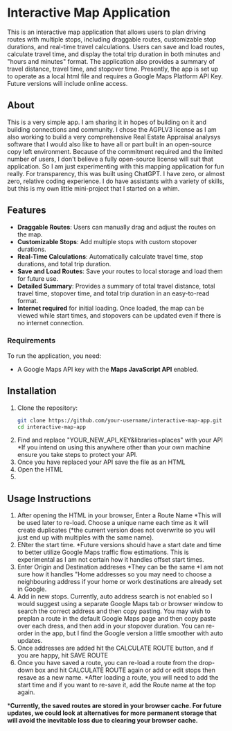 # Interactive Map Application

This is an interactive map application that allows users to plan driving routes with multiple stops, including draggable routes, customizable stop durations, and real-time travel calculations. Users can save and load routes, calculate travel time, and display the total trip duration in both minutes and "hours and minutes" format. The application also provides a summary of travel distance, travel time, and stopover time. Presently, the app is set up to operate as a local html file and requires a Google Maps Platform API Key. Future versions will include online access.

## About
This is a very simple app. I am sharing it in hopes of building on it and building connections and community. I chose the AGPLV3 license as I am also working to build a very comprehensive Real Estate Appraisal analysys software that I would also like to have all or part built in an open-source copy left environment. Because of the commitment required and the limited number of users, I don't believe a fully open-source license will suit that application. So I am just experimenting with this mapping application for fun really. For transparency, this was built using ChatGPT. I have zero, or almost zero, relative coding experience. I do have assistants with a variety of skills, but this is my own little mini-project that I started on a whim.


## Features
- **Draggable Routes**: Users can manually drag and adjust the routes on the map.
- **Customizable Stops**: Add multiple stops with custom stopover durations.
- **Real-Time Calculations**: Automatically calculate travel time, stop durations, and total trip duration.
- **Save and Load Routes**: Save your routes to local storage and load them for future use.
- **Detailed Summary**: Provides a summary of total travel distance, total travel time, stopover time, and total trip duration in an easy-to-read format.
- **Internet required** for initial loading. Once loaded, the map can be viewed while start times, and stopovers can be updated even if there is no internet connection.

### Requirements
To run the application, you need:
- A Google Maps API key with the **Maps JavaScript API** enabled.

## Installation
1. Clone the repository:
   ```bash
   git clone https://github.com/your-username/interactive-map-app.git
   cd interactive-map-app
   
2. Find and replace "YOUR_NEW_API_KEY&libraries=places" with your API *If you intend on using this anywhere other than your own machine ensure you take steps to protect your API.
3. Once you have replaced your API save the file as an HTML
4. Open the HTML
5. 
## Usage Instructions
1. After opening the HTML in your browser, Enter a Route Name *This will be used later to re-load. Choose a unique name each time as it will create duplicates (*the current version does not overwrite so you will just end up with multiples with the same name).
2. ENter the start time. *Future versions should have a start date and time to better utilize Google Maps traffic flow estimations. This is experimental as I am not certain how it handles offset start times.
3. Enter Origin and Destination addreses *They can be the same *I am not sure how it handles "Home addresses so you may need to choose a neighbouring address if your home or work destinations are already set in Google.
4. Add in new stops. Currently, auto address search is not enabled so I would suggest using a separate Google Maps tab or browser window to search the correct address and then copy pasting. You may wish to preplan a route in the default Google Maps page and then copy paste over each dress, and then add in your stopover duration. You can re-order in the app, but I find the Google version a little smoother with auto updates.
5. Once addresses are added hit the CALCULATE ROUTE button, and if you are happy, hit SAVE ROUTE
6. Once you have saved a route, you can re-load a route from the drop-down box and hit CALCULATE ROUTE again or add or edit stops then resave as a new name. *After loading a route, you will need to add the start time and if you want to re-save it, add the Route name at the top again.

***Currently, the saved routes are stored in your browser cache. For future updates, we could look at alternatives for more permanent storage that will avoid the inevitable loss due to clearing your browser cache.**

   
